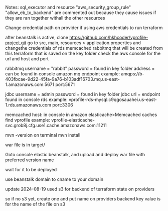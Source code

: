 Notes: sql_executor and resource "aws_security_group_rule" "allow_eb_to_backend" are commented out because they cause issues if they are ran together withall the other resources

Change credential path on provider if using aws credentials to run terraform

after beanstalk is active, clone https://github.com/hkhcoder/vprofile-project.git
go to src, main, resources > application.properties and changethe credentials of
rds
memcached
rabbitmq that will be created from this terraform that is saved on the key folder
check the aws console for the url and host and port

rabbitmq
username = "rabbit"
password = found in key folder
address = can be found in console amazon mq endpoint
example:
amqps://b-403fbcae-9d22-45fa-9a76-b103adf16703.mq.us-east-1.amazonaws.com:5671
port:5671

jdbc
username = admin
password = found in key folder
jdbc url = endpoint found in console rds
example: vprofile-rds-mysql.c9qgosauahei.us-east-1.rds.amazonaws.com
port:3306

memcached
host: in console in amazon elasticache>Memcached caches
find vprofile
example:
vprofile-elasticache-svc.grob8j.cfg.use1.cache.amazonaws.com:11211

mvn -version on terminal
mvn install

war file is in target/

Goto console elastic beanstalk, and upload and deploy war file with preferred version name

wait for it to be deployed

use beanstalk domain to cname to your domain

update 2024-08-19
used s3 for backend of terraform state on providers

so if no s3 yet, create one and put name on providers backend
key value is for the name of the file on s3